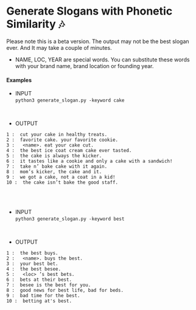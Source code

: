 # Generate Slogans with Phonetic Similarity 🎶
Please note this is a beta version. The output may not be the best slogan ever. And It may take a couple of minutes.
* NAME, LOC, YEAR are special words. You can substitute these words with your brand name, brand location or founding year.

#### Examples
* INPUT <br>
```python3 generate_slogan.py -keyword cake```
<br>

* OUTPUT
```
1 :  cut your cake in healthy treats.
2 :  favorite cake. your favorite cookie.
3 :   <name>. eat your cake cut.
4 :  the best ice coat cream cake ever tasted.
5 :  the cake is always the kicker.
6 :  it tastes like a cookie and only a cake with a sandwich!
7 :  take n’ bake cake with it again.
8 :  mom’s kicker, the cake and it.
9 :  we got a cake, not a coat in a kid!
10 :  the cake isn’t bake the good staff.
```
<br><br>
* INPUT <br>
```python3 generate_slogan.py -keyword best```
<br>

* OUTPUT
```
1 :  the best buys.
2 :   <name>. buys the best.
3 :  your best bet.
4 :  the best besee.
5 :   <loc> ’s best bets.
6 :  bets at their best.
7 :  besee is the best for you.
8 :  good news for best life, bad for beds.
9 :  bad time for the best.
10 :  betting at's best.
```
